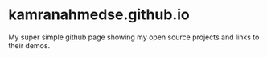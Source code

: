 kamranahmedse.github.io
=======================

My super simple github page showing my open source projects and links to their demos.
